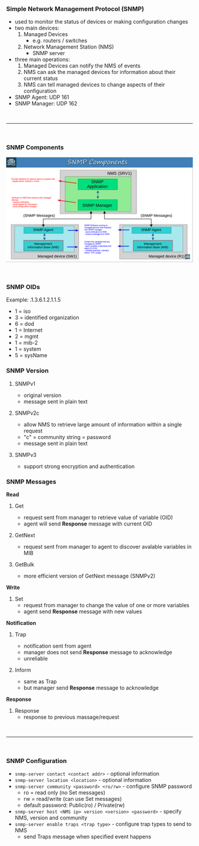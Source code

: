 ### Simple Network Management Protocol (SNMP)
- used to monitor the status of devices or making configuration changes
- two main devices:
    1. Managed Devices
       -  e.g. routers / switches
    2. Network Management Station (NMS)
       - SNMP server
- three main operations:
    1. Managed Devices can notify the NMS of events
    2. NMS can ask the managed devices for information about their current status
    3. NMS can tell managed devices to change aspects of their configuration
- SNMP Agent: UDP 161
- SNMP Manager: UDP 162 

<br>
<hr>
<br>

### SNMP Components

![SNMP Components](Image/image-25.png)

<br>

### SNMP OIDs
Example: .1.3.6.1.2.1.1.5
- 1 = iso
- 3 = identified organization
- 6 = dod
- 1 = Internet
- 2 = mgmt
- 1 = mib-2
- 1 = system
- 5 = sysName

### SNMP Version
1. SNMPv1
    - original version 
    - message sent in plain text

2. SNMPv2c
    - allow NMS to retrieve large amount of information within a single request
    - "c" = community string = password
    - message sent in plain text

3. SNMPv3
    - support strong encryption and authentication

### SNMP Messages
**Read**
1. Get
    - request sent from manager to retrieve value of variable (OID)
    - agent will send **Response** message with current OID

2. GetNext
    - request sent from manager to agent to discover avalable variables in MIB

3. GetBulk
    - more efficient version of GetNext message (SNMPv2)

**Write**
1. Set
    - request from manager to change the value of one or more variables
    - agent send **Response** message with new values

**Notification**
1. Trap 
    - notification sent from agent 
    - manager does not send **Response** message to acknowledge
    - unreliable

2. Inform
    - same as Trap
    - but manager send **Response** message to acknowledge

**Response**
1. Response
    - response to previous massage/request

<br>
<hr>
<br>

### SNMP Configuration
- `snmp-server contact <contact addr>` - optional information
- `snmp-server location <location>` - optional information
- `snmp-server community <password> <ro/rw>` - configure SNMP password
    - ro = read only (no Set messages)
    - rw = read/write (can use Set messages)
    - default password: Public(ro) / Private(rw)
- `snmp-server host <NMS ip> version <version> <password>` - specify NMS, version and community
- `snmp-server enable traps <trap type>` - configure trap types to send to NMS
    - send Traps message when specified event happens
